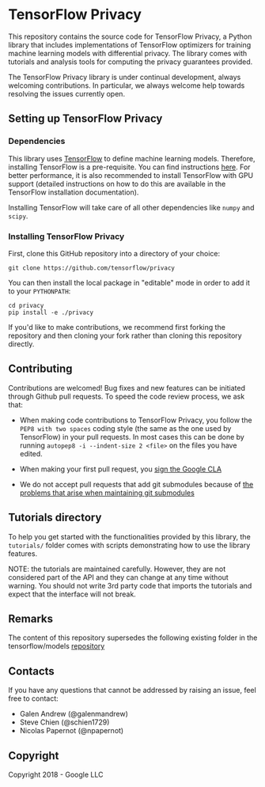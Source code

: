 # TensorFlow Privacy

This repository contains the source code for TensorFlow Privacy, a Python
library that includes implementations of TensorFlow optimizers for training
machine learning models with differential privacy. The library comes with
tutorials and analysis tools for computing the privacy guarantees provided.

The TensorFlow Privacy library is under continual development, always welcoming
contributions. In particular, we always welcome help towards resolving the
issues currently open.

## Setting up TensorFlow Privacy

### Dependencies

This library uses [TensorFlow](https://www.tensorflow.org/) to define machine
learning models. Therefore, installing TensorFlow is a pre-requisite. You can
find instructions [here](https://www.tensorflow.org/install/). For better
performance, it is also recommended to install TensorFlow with GPU support
(detailed instructions on how to do this are available in the TensorFlow
installation documentation).

Installing TensorFlow will take care of all other dependencies like `numpy` and
`scipy`.

### Installing TensorFlow Privacy

First, clone this GitHub repository into a directory of your choice:

```
git clone https://github.com/tensorflow/privacy
```

You can then install the local package in "editable" mode in order to add it to
your `PYTHONPATH`:

```
cd privacy
pip install -e ./privacy
```

If you'd like to make contributions, we recommend first forking the repository
and then cloning your fork rather than cloning this repository directly.

## Contributing

Contributions are welcomed! Bug fixes and new features can be initiated through
Github pull requests. To speed the code review process, we ask that:

*   When making code contributions to TensorFlow Privacy, you follow the `PEP8
    with two spaces` coding style (the same as the one used by TensorFlow) in
    your pull requests. In most cases this can be done by running `autopep8 -i
    --indent-size 2 <file>` on the files you have edited.

*   When making your first pull request, you
    [sign the Google CLA](https://cla.developers.google.com/clas)

*   We do not accept pull requests that add git submodules because of
    [the problems that arise when maintaining git submodules](https://medium.com/@porteneuve/mastering-git-submodules-34c65e940407)

## Tutorials directory

To help you get started with the functionalities provided by this library, the
`tutorials/` folder comes with scripts demonstrating how to use the library
features.

NOTE: the tutorials are maintained carefully. However, they are not considered
part of the API and they can change at any time without warning. You should not
write 3rd party code that imports the tutorials and expect that the interface
will not break.

## Remarks

The content of this repository supersedes the following existing folder in the
tensorflow/models [repository](https://github.com/tensorflow/models/tree/master/research/differential_privacy)
  
## Contacts
  
If you have any questions that cannot be addressed by raising an issue, feel
free to contact: 
  
* Galen Andrew (@galenmandrew)
* Steve Chien (@schien1729)
* Nicolas Papernot (@npapernot)

## Copyright

Copyright 2018 - Google LLC
